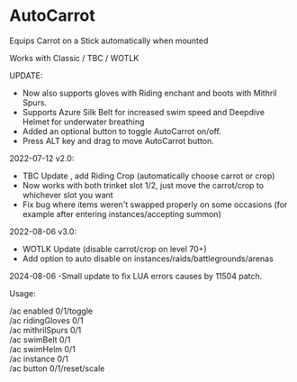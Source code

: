 # AutoCarrot

Equips Carrot on a Stick automatically when mounted

Works with Classic / TBC / WOTLK

UPDATE: 
- Now also supports gloves with Riding enchant and boots with Mithril Spurs.
- Supports Azure Silk Belt for increased swim speed and Deepdive Helmet for underwater breathing
- Added an optional button to toggle AutoCarrot on/off.
- Press ALT key and drag to move AutoCarrot button.

2022-07-12 v2.0:
- TBC Update , add Riding Crop (automatically choose carrot or crop)
- Now works with both trinket slot 1/2, just move the carrot/crop to whichever slot you want
- Fix bug where items weren't swapped properly on some occasions (for example after entering instances/accepting summon)

2022-08-06 v3.0:
- WOTLK Update (disable carrot/crop on level 70+)
- Add option to auto disable on instances/raids/battlegrounds/arenas

2024-08-06
-Small update to fix LUA errors causes by 11504 patch.

Usage:  

/ac enabled 0/1/toggle  
/ac ridingGloves 0/1  
/ac mithrilSpurs 0/1  
/ac swimBelt 0/1  
/ac swimHelm 0/1  
/ac instance 0/1  
/ac button 0/1/reset/scale  

